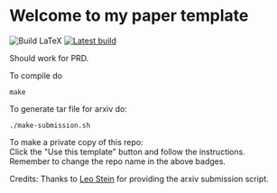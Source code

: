 # Welcome to my paper template

![Build LaTeX](https://github.com/vijayvarma392/paper_template/workflows/LaTeX%20build/badge.svg?branch=master) [![Latest build](https://img.shields.io/badge/PDF-latest-orange.svg?style=flat)](../pdflatex/main.pdf)  

Should work for PRD.

To compile do
```shell
make
```

To generate tar file for arxiv do:
```shell
./make-submission.sh
```

To make a private copy of this repo:     
Click the "Use this template" button and follow the instructions.     
Remember to change the repo name in the above badges.


Credits: Thanks to [Leo Stein](https://duetosymmetry.com/) for providing the
arxiv submission script.
